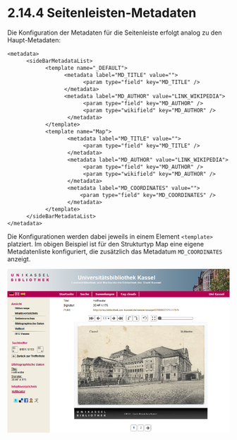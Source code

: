 # 2.14.4 Seitenleisten-Metadaten

Die Konfiguration der Metadaten für die Seitenleiste erfolgt analog zu den Haupt-Metadaten:

```markup
<metadata>
      <sideBarMetadataList>
            <template name="_DEFAULT">
                  <metadata label="MD_TITLE" value="">
                        <param type="field" key="MD_TITLE" />
                  </metadata>
                  <metadata label="MD_AUTHOR" value="LINK_WIKIPEDIA">
                        <param type="field" key="MD_AUTHOR" />
                        <param type="wikifield" key="MD_AUTHOR" />
                   </metadata>
            </template>
            <template name="Map">
                   <metadata label="MD_TITLE" value="">
                        <param type="field" key="MD_TITLE" />
                   </metadata>
                   <metadata label="MD_AUTHOR" value="LINK_WIKIPEDIA">
                        <param type="field" key="MD_AUTHOR" />
                        <param type="wikifield" key="MD_AUTHOR" />
                   </metadata>
                   <metadata label="MD_COORDINATES" value="">
                       <param type="field" key="MD_COORDINATES" />
                   </metadata>
            </template>
      </sideBarMetadataList>
</metadata>
```

Die Konfigurationen werden dabei jeweils in einem Element `<template>` platziert. Im obigen Beispiel ist für den Strukturtyp Map eine eigene Metadatenliste konfiguriert, die zusätzlich das Metadatum `MD_COORDINATES` anzeigt. 

![](../../.gitbook/assets/seitenleiste.png)

